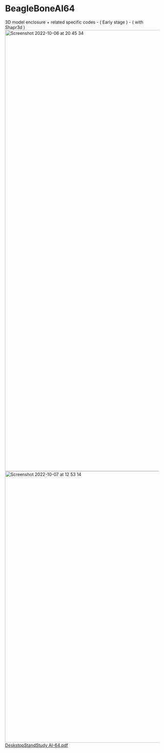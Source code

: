 # BeagleBoneAI64
3D model enclosure + related specific codes  - ( Early stage ) - ( with Shapr3d )
<img width="1440" alt="Screenshot 2022-10-06 at 20 45 34" src="https://user-images.githubusercontent.com/80133330/194393807-ec25d915-26d3-4b8a-b9a8-7273003d4d50.png">
<img  width="886" alt="Screenshot 2022-10-07 at 12 53 14" src="https://user-images.githubusercontent.com/80133330/194537574-b8a5270b-15a1-4374-a9c2-4c45fcba7a30.png">
[DeskstopStandStudy AI-64.pdf](https://github.com/julien-poivret/BeagleBoneAI64/files/9733213/DeskstopStandStudy.AI-64-Vc.pdf)

